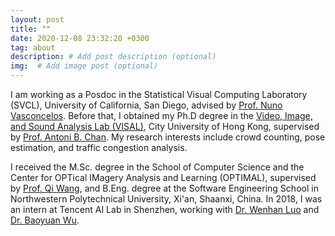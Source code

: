 ```yaml
---
layout: post
title: ""
date: 2020-12-08 23:32:20 +0300
tag: about
description: # Add post description (optional)
img:  # Add image post (optional)
---
```

I am working as a Posdoc in the Statistical Visual Computing Laboratory (SVCL), University of California, San Diego, advised by [Prof. Nuno Vasconcelos](http://www.svcl.ucsd.edu/~nuno/). Before that, I obtained my Ph.D degree in the [Video, Image, and Sound Analysis Lab (VISAL)](http://visal.cs.cityu.edu.hk), City University of Hong Kong, supervised by [Prof. Antoni B. Chan](https://www.cs.cityu.edu.hk/~abchan/). My research interests include crowd counting, pose estimation, and traffic congestion analysis.  

I received the M.Sc. degree in the School of Computer Science and the Center for OPTical IMagery Analysis and Learning (OPTIMAL), supervised by [Prof. Qi Wang](http://crabwq.github.io), and B.Eng. degree at the Software Engineering School in Northwestern Polytechnical University, Xi'an, Shaanxi, China.
In 2018, I was an intern at Tencent AI Lab in Shenzhen, working with [Dr. Wenhan Luo](https://whluo.github.io) and [Dr. Baoyuan Wu](https://scholar.google.com/citations?user=JNTG1KoAAAAJ&hl=en). 
